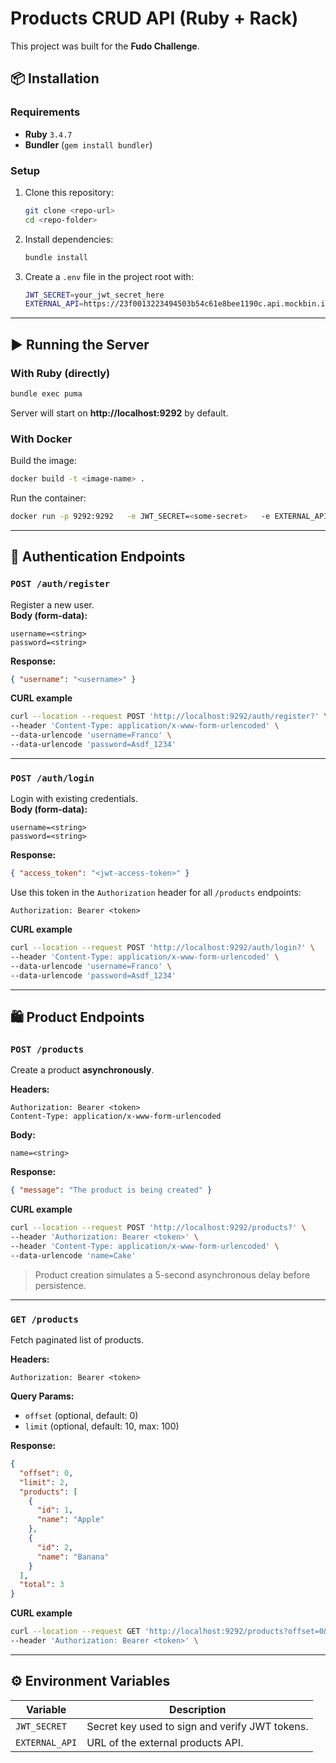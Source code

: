 # Products CRUD API (Ruby + Rack)

This project was built for the **Fudo Challenge**.

## 📦 Installation

### Requirements
- **Ruby** `3.4.7`
- **Bundler** (`gem install bundler`)

### Setup
1. Clone this repository:
   ```bash
   git clone <repo-url>
   cd <repo-folder>
   ```

2. Install dependencies:
   ```bash
   bundle install
   ```

3. Create a `.env` file in the project root with:
   ```bash
   JWT_SECRET=your_jwt_secret_here
   EXTERNAL_API=https://23f0013223494503b54c61e8bee1190c.api.mockbin.io/
   ```

---

## ▶️ Running the Server

### With Ruby (directly)
```bash
bundle exec puma
```

Server will start on **http://localhost:9292** by default.

### With Docker
Build the image:
```bash
docker build -t <image-name> .
```

Run the container:
```bash
docker run -p 9292:9292   -e JWT_SECRET=<some-secret>   -e EXTERNAL_API=https://23f0013223494503b54c61e8bee1190c.api.mockbin.io/   <image-name>
```

---

## 🔐 Authentication Endpoints

### `POST /auth/register`
Register a new user.  
**Body (form-data):**
```
username=<string>
password=<string>
```

**Response:**
```json
{ "username": "<username>" }
```

**CURL example**
```sh
curl --location --request POST 'http://localhost:9292/auth/register?' \
--header 'Content-Type: application/x-www-form-urlencoded' \
--data-urlencode 'username=Franco' \
--data-urlencode 'password=Asdf_1234' 
```

---

### `POST /auth/login`
Login with existing credentials.  
**Body (form-data):**
```
username=<string>
password=<string>
```

**Response:**
```json
{ "access_token": "<jwt-access-token>" }
```

Use this token in the `Authorization` header for all `/products` endpoints:
```
Authorization: Bearer <token>
```

**CURL example**
```sh
curl --location --request POST 'http://localhost:9292/auth/login?' \
--header 'Content-Type: application/x-www-form-urlencoded' \
--data-urlencode 'username=Franco' \
--data-urlencode 'password=Asdf_1234' 
```

---

## 🛍️ Product Endpoints

### `POST /products`
Create a product **asynchronously**.

**Headers:**
```
Authorization: Bearer <token>
Content-Type: application/x-www-form-urlencoded
```

**Body:**
```
name=<string>
```

**Response:**
```json
{ "message": "The product is being created" }
```

**CURL example**
```sh
curl --location --request POST 'http://localhost:9292/products?' \
--header 'Authorization: Bearer <token>' \
--header 'Content-Type: application/x-www-form-urlencoded' \
--data-urlencode 'name=Cake' 
```

> Product creation simulates a 5-second asynchronous delay before persistence.

---

### `GET /products`
Fetch paginated list of products.

**Headers:**
```
Authorization: Bearer <token>
```

**Query Params:**
- `offset` (optional, default: 0)
- `limit` (optional, default: 10, max: 100)

**Response:**
```json
{
  "offset": 0,
  "limit": 2,
  "products": [
    {
      "id": 1,
      "name": "Apple"
    },
    {
      "id": 2,
      "name": "Banana"
    }
  ],
  "total": 3
}
```

**CURL example**
```sh
curl --location --request GET 'http://localhost:9292/products?offset=0&limit=2' \
--header 'Authorization: Bearer <token>' \
```

---

## ⚙️ Environment Variables

| Variable       | Description                                    |
|----------------|------------------------------------------------|
| `JWT_SECRET`   | Secret key used to sign and verify JWT tokens. |
| `EXTERNAL_API` | URL of the external products API.              |
